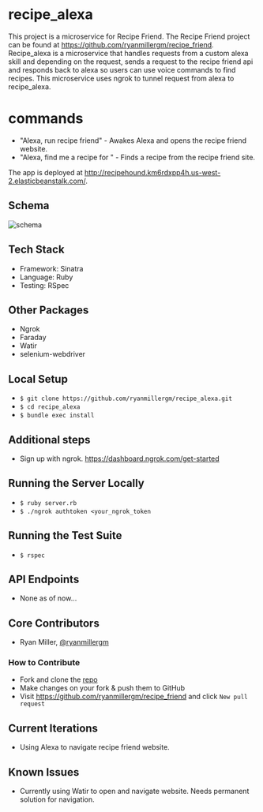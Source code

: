 # recipe_alexa

This project is a microservice for Recipe Friend. The Recipe Friend project can be found at https://github.com/ryanmillergm/recipe_friend. Recipe_alexa is a microservice that handles requests from a custom alexa skill and depending on the request, sends a request to the recipe friend api and responds back to alexa so users can use voice commands to find recipes. This microservice uses ngrok to tunnel request from alexa to recipe_alexa.

# commands
 - "Alexa, run recipe friend" - Awakes Alexa and opens the recipe friend website.
 - "Alexa, find me a recipe for <recipe>" - Finds a recipe from the recipe friend site.

The app is deployed at http://recipehound.km6rdxpp4h.us-west-2.elasticbeanstalk.com/.

## Schema
![schema](./public/images/schema.png)

## Tech Stack
 - Framework: Sinatra
 - Language: Ruby
 - Testing: RSpec

## Other Packages
 - Ngrok
 - Faraday
 - Watir
 - selenium-webdriver

## Local Setup
 - `$ git clone https://github.com/ryanmillergm/recipe_alexa.git`
 - `$ cd recipe_alexa`
 - `$ bundle exec install`

## Additional steps
 - Sign up with ngrok. https://dashboard.ngrok.com/get-started

## Running the Server Locally
 - `$ ruby server.rb`
 - `$ ./ngrok authtoken <your_ngrok_token`

## Running the Test Suite
 - `$ rspec`

## API Endpoints
 - None as of now...

## Core Contributors
 - Ryan Miller, [@ryanmillergm](https://github.com/ryanmillergm)

### How to Contribute
 - Fork and clone the [repo](https://github.com/ryanmillergm/recipe_friend.git)
 - Make changes on your fork & push them to GitHub
 - Visit https://github.com/ryanmillergm/recipe_friend and click `New pull request`
 
## Current Iterations
 - Using Alexa to navigate recipe friend website.

## Known Issues
 - Currently using Watir to open and navigate website. Needs permanent solution for navigation.
